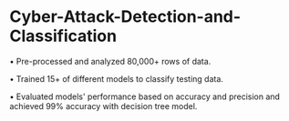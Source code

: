# Cyber-Attack-Detection-and-Classification
•	Pre-processed and analyzed 80,000+ rows of data.

•	Trained 15+ of different models to classify testing data.

•	Evaluated models' performance based on accuracy and precision and achieved 99% accuracy with decision tree model.
